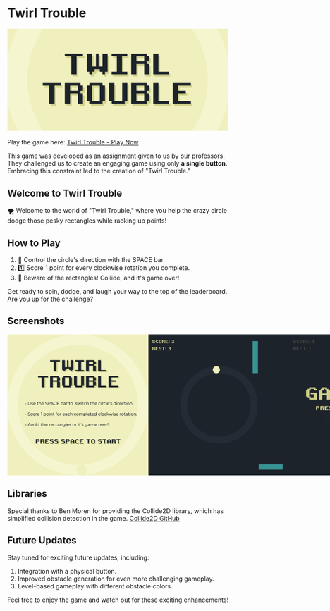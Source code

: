 # Twirl Trouble

<img src="https://github.com/hetnagda/hello-world-25-Homework/blob/main/week07-twirlTrouble/screenshots/logo_TT.png" width="500">

Play the game here: [Twirl Trouble - Play Now](https://editor.p5js.org/hetnagda/full/eHD2gkjyp)

This game was developed as an assignment given to us by our professors. They challenged us to create an engaging game using only __a single button__. Embracing this constraint led to the creation of "Twirl Trouble."

## Welcome to Twirl Trouble

🌪️ Welcome to the world of "Twirl Trouble," where you help the crazy circle dodge those pesky rectangles while racking up points!

## How to Play

1. 🔄 Control the circle's direction with the SPACE bar.
2. 1️⃣ Score 1 point for every clockwise rotation you complete.
3. 🚧 Beware of the rectangles! Collide, and it's game over!

Get ready to spin, dodge, and laugh your way to the top of the leaderboard. Are you up for the challenge?

## Screenshots

<div style="display: flex; justify-content: space-between;">
    <img src="https://github.com/hetnagda/hello-world-25-Homework/blob/main/week07-twirlTrouble/screenshots/splash-screen.png" width="320">
    <img src="https://github.com/hetnagda/hello-world-25-Homework/blob/main/week07-twirlTrouble/screenshots/game-screen.png" width="320">
    <img src="https://github.com/hetnagda/hello-world-25-Homework/blob/main/week07-twirlTrouble/screenshots/lose-screen.png" width="320">
</div>

## Libraries

Special thanks to Ben Moren for providing the Collide2D library, which has simplified collision detection in the game. [Collide2D GitHub](https://github.com/bmoren/p5.collide2D)

## Future Updates

Stay tuned for exciting future updates, including:

1. Integration with a physical button.
2. Improved obstacle generation for even more challenging gameplay.
3. Level-based gameplay with different obstacle colors.

Feel free to enjoy the game and watch out for these exciting enhancements!

